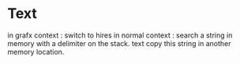 # Text

in grafx context : switch to hires
in normal context : search a string in memory with a delimiter on the stack. text copy this string in another memory location.